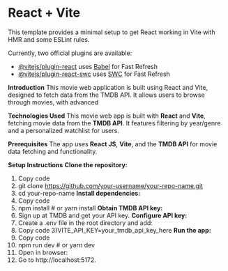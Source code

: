 # React + Vite

This template provides a minimal setup to get React working in Vite with HMR and some ESLint rules.

Currently, two official plugins are available:

- [@vitejs/plugin-react](https://github.com/vitejs/vite-plugin-react/blob/main/packages/plugin-react/README.md) uses [Babel](https://babeljs.io/) for Fast Refresh
- [@vitejs/plugin-react-swc](https://github.com/vitejs/vite-plugin-react-swc) uses [SWC](https://swc.rs/) for Fast Refresh

**Introduction**
This movie web application is built using React and Vite, designed to fetch data from the TMDB API. It allows users to browse through movies, with advanced

**Technologies Used**
This movie web app is built with **React** and **Vite**, fetching movie data from the **TMDB API**. It features filtering by year/genre and a personalized watchlist for users.

**Prerequisites**
The app uses **React JS**, **Vite**, and the **TMDB API** for movie data fetching and functionality.

**Setup Instructions**
 **Clone the repository:**
   1) Copy code
   2) git clone https://github.com/your-username/your-repo-name.git
   3) cd your-repo-name
 **Install dependencies:**
   1) Copy code
   2) npm install  # or yarn install
  **Obtain TMDB API key:**
   1) Sign up at TMDB and get your API key.
 **Configure API key:**
   1) Create a .env file in the root directory and add:
   2) Copy code
   3)VITE_API_KEY=your_tmdb_api_key_here
 **Run the app:**
   1) Copy code
   2) npm run dev  # or yarn dev
   3) Open in browser:
   4) Go to http://localhost:5172.

